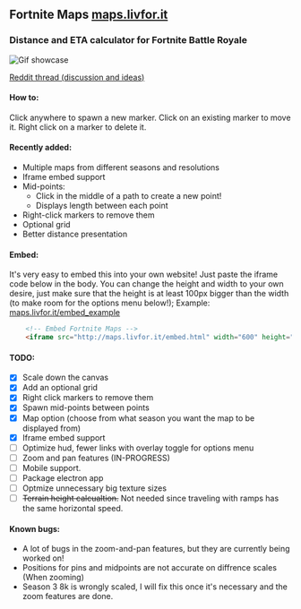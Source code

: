 ## Fortnite Maps [maps.livfor.it](http://maps.livfor.it)

### Distance and ETA calculator for Fortnite Battle Royale

![Gif showcase](img/showcase.gif)

[Reddit thread (discussion and ideas)](https://www.reddit.com/r/FortNiteBR/comments/8hhaiq/i_made_a_fortnite_eta_calculator/)

#### How to:

Click anywhere to spawn a new marker.
Click on an existing marker to move it.
Right click on a marker to delete it.

#### Recently added:
- Multiple maps from different seasons and resolutions
- Iframe embed support
- Mid-points:
  - Click in the middle of a path to create a new point!
  - Displays length between each point
- Right-click markers to remove them
- Optional grid
- Better distance presentation

#### Embed:

It's very easy to embed this into your own website!
Just paste the iframe code below in the body. You can change the height and width to your own desire, just make
sure that the height is at least 100px bigger than the width (to make room for the options menu below!);
Example: [maps.livfor.it/embed_example](http://maps.livfor.it/embed_example.html)
```html
    <!-- Embed Fortnite Maps -->
    <iframe src="http://maps.livfor.it/embed.html" width="600" height="650" style="border:none; box-shadow:0px 0px 5px rgba(0,0,0,0.7); border-radius:2px;"></iframe>

```

#### TODO:

- [x]  Scale down the canvas
- [x]  Add an optional grid
- [x]  Right click markers to remove them
- [x]  Spawn mid-points between points
- [x]  Map option (choose from what season you want the map to be displayed from)
- [x]  Iframe embed support
- [ ]  Optimize hud, fewer links with overlay toggle for options menu
- [ ]  Zoom and pan features (IN-PROGRESS)
- [ ]  Mobile support.
- [ ]  Package electron app
- [ ]  Optmize unnecessary big texture sizes
- [ ]  ~~Terrain height calcualtion.~~ Not needed since traveling with ramps has the same horizontal speed.

#### Known bugs:

- A lot of bugs in the zoom-and-pan features, but they are currently being worked on!
- Positions for pins and midpoints are not accurate on diffrence scales (When zooming)
- Season 3 8k is wrongly scaled, I will fix this once it's necessary and the zoom features are done.

